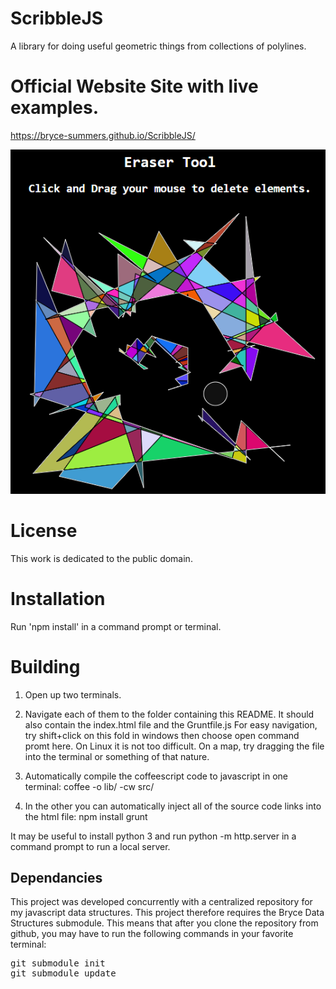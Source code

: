 # ScribbleJS
A library for doing useful geometric things from collections of polylines.

# Official Website Site with live examples.
https://bryce-summers.github.io/ScribbleJS/

![ScribbleJS example image of eraser tool in action.](https://github.com/Bryce-Summers/ScribbleJS/blob/master/screenshots/Eraser_Tool4.png "ScribbleJS Eraser Tool Example Image")

# License
This work is dedicated to the public domain.

# Installation
Run 'npm install' in a command prompt or terminal.

# Building
1. Open up two terminals.
2. Navigate each of them to the folder containing this README.
   It should also contain the index.html file and the Gruntfile.js
   For easy navigation, try shift+click on this fold in windows then choose open command promt here.
   On Linux it is not too difficult. On a map, try dragging the file into the terminal or something of that nature.

3. Automatically compile the coffeescript code to javascript in one terminal:
 coffee -o lib/ -cw src/
4. In the other you can automatically inject all of the source code links into the html file:
 npm install
 grunt
 
 
It may be useful to install python 3 and run python -m http.server in a command prompt to run a local server.

<h2> Dependancies </h2>
<p>
This project was developed concurrently with a centralized repository for my javascript data structures. This project therefore requires the <a = href"https://github.com/Bryce-Summers/BDS.js" target="_blank">Bryce Data Structures</a> submodule. This means that after you clone the repository from github, you may have to run the following commands in your favorite terminal:
<pre>
git submodule init
git submodule update
</pre>
